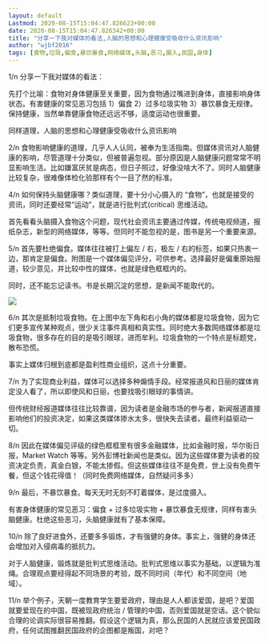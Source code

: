 ```yaml
---
layout: default
Lastmod: 2020-08-15T15:04:47.826623+00:00
date: 2020-08-15T15:04:47.826342+00:00
title: "分享一下我对媒体的看法,人脑的思想和心理健康受吸收什么资讯影响"
author: "wjbf2016"
tags: [食物,垃圾,偏食,暴饮暴食,网络媒体,头脑,恶习,摄入,民国,身体]
---
```


1/n 分享一下我对媒体的看法：

先打个比喻：食物对身体健康至关重要，因为食物通过嘴进到身体，直接影响身体状态。有害健康的常见恶习包括 1）偏食 2）过多垃圾实物 3）暴饮暴食无规律。保持健康，当然单靠健康食物还远远不够，适度运动也很重要。

同样道理，人脑的思想和心理健康受吸收什么资讯影响

2/n 食物影响健康的道理，几乎人人认同，被奉为生活指南。但媒体资讯对人脑健康的影响，尽管道理十分类似，但被普遍忽视。部分原因是人脑健康问题常常不明显影响生活。比如嫌富厌贫是病态，但日子照过，好像没啥大不了。同时人脑健康比较复杂，很难像体检化验那样有个一目了然的标准。

4/n 如何保持头脑健康哪？类似道理，要十分小心摄入的 “食物”，也就是接受的资讯，同时还要经常“运动”，就是进行批判式(critical) 思维活动。

首先看看头脑摄入食物这个问题，现代社会资讯主要通过传媒，传统电视频道，报纸杂志，新型的网络媒体，等等。但同时不能忽视的是，图书是另一个重要来源。

5/n 首先要杜绝偏食。媒体往往被打上偏左 / 右，极左 / 右的标签，如果只热衷一边，那肯定是偏食。附图是一个媒体偏见评分，可供参考。选择最好是偏重原始报道，较少意见，并比较中性的媒体，也就是绿色框框内的。

同时，还不能忘记读书。书是长期沉淀的思想，是新闻不能取代的。

![](https://images.weserv.nl/?url=https%3A//pbs.twimg.com/media/Dy-k0pyX4AAUFS0.jpg)

6/n 其次是抵制垃圾食物。在上图中左下角和右小角的媒体都是垃圾食物，因为它们更多宣传某种观点，很少关注事件真相和真实性。同时绝大多数网络媒体都是垃圾食物，很多存在的目的是吸引眼球，进而牟利。垃圾食物的一个特点是标题党，散布恐慌。

事实上媒体归根到底都是盈利性商业组织，这点十分重要。

7/n 为了实现商业利益，媒体可以选择多种煽情手段。经常报道风和日丽的媒体肯定没人看了，所以即使风和日丽，也要找吸引眼球的事情讲。

但传统财经报道媒体往往比较靠谱，因为读者是金融市场的参与者，新闻报道直接影响他们的投资决定，如果这类媒体掺水太多，很快失去读者。最终利益驱动一切。

8/n 因此在媒体偏见评级的绿色框框里有很多金融媒体，比如金融时报，华尔街日报，Market Watch 等等。另外彭博社新闻也是类似。因为这些媒体要为读者的投资决定负责，真金白银，不能太掺假。但这些媒体往往不是免费，世上没有免费午餐，但这个钱花得值！（同时免费网络媒体，自然疑问多多）

9/n 最后，不暴饮暴食。每天无时无刻不盯着媒体，是过度摄入。

有害身体健康的常见恶习：偏食 + 过多垃圾实物 + 暴饮暴食无规律，同样有害头脑健康。杜绝这些恶习，头脑健康就有了基本保障。

10/n 除了良好进食外，还要多多锻炼，才有强健的身体。事实上，强健的身体还会增加对入侵病毒的抵抗力。

对于人脑健康，锻炼就是批判式思维活动。批判式思维以事实为基础，以逻辑为准绳。合理观点要经得起不同场景的考验，既不同时间（年代）和不同空间（地域）。

11/n 举个例子，天朝一度教育学生要爱政府，理由是人人都该爱国，是吧？爱国就要爱现在的中国，既被现政府统治 / 管理的中国，否则爱国就是空话。这个貌似合理的论调实际很容易推翻。假设这个逻辑为真，那么民国的人民就应该爱民国政府，任何试图推翻民国政府的企图都是叛国，对吧？

